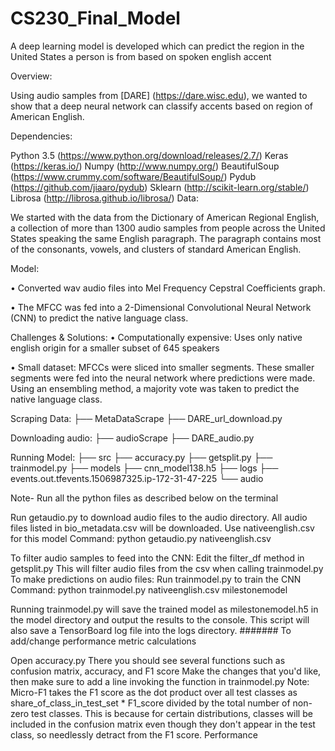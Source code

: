 # CS230_Final_Model

A deep learning model is developed which can predict the region in the United States a person is from based on spoken english accent

Overview:

Using audio samples from [DARE] (https://dare.wisc.edu), we wanted to show that a deep neural network can classify accents based on region of American English.

Dependencies:

Python 3.5 (https://www.python.org/download/releases/2.7/)
Keras (https://keras.io/)
Numpy (http://www.numpy.org/)
BeautifulSoup (https://www.crummy.com/software/BeautifulSoup/)
Pydub (https://github.com/jiaaro/pydub)
Sklearn (http://scikit-learn.org/stable/)
Librosa (http://librosa.github.io/librosa/)
Data:

We started with the data from the Dictionary of American Regional English, a collection of more than 1300 audio samples from people across the United States speaking the same English paragraph. The paragraph contains most of the consonants, vowels, and clusters of standard American English.

Model:

• Converted wav audio files into Mel Frequency Cepstral Coefficients graph.

• The MFCC was fed into a 2-Dimensional Convolutional Neural Network (CNN) to predict the native language class.

Challenges & Solutions:
• Computationally expensive: Uses only native english origin for a smaller subset of 645 speakers

• Small dataset: MFCCs were sliced into smaller segments. These smaller segments were fed into the neural network where predictions were made. Using an ensembling method, a majority vote was taken to predict the native language class.

Scraping Data:
├── MetaDataScrape
├── DARE_url_download.py

Downloading audio:
├── audioScrape
├── DARE_audio.py

Running Model:
├── src
├── accuracy.py ├── getsplit.py ├── trainmodel.py ├── models
├── cnn_model138.h5 ├── logs
├── events.out.tfevents.1506987325.ip-172-31-47-225 └── audio

Note- Run all the python files as described below on the terminal

Run getaudio.py to download audio files to the audio directory. All audio files listed in bio_metadata.csv will be downloaded. Use nativeenglish.csv for this model
Command: python getaudio.py nativeenglish.csv

To filter audio samples to feed into the CNN:
Edit the filter_df method in getsplit.py
This will filter audio files from the csv when calling trainmodel.py
To make predictions on audio files:
Run trainmodel.py to train the CNN
Command: python trainmodel.py nativeenglish.csv milestonemodel

Running trainmodel.py will save the trained model as milestonemodel.h5 in the model directory and output the results to the console.
This script will also save a TensorBoard log file into the logs directory.
####### To add/change performance metric calculations

Open accuracy.py
There you should see several functions such as confusion matrix, accuracy, and F1 score
Make the changes that you'd like, then make sure to add a line invoking the function in trainmodel.py
Note: Micro-F1 takes the F1 score as the dot product over all test classes as share_of_class_in_test_set * F1_score divided by the total number of non-zero test classes. This is because for certain distributions, classes will be included in the confusion matrix even though they don't appear in the test class, so needlessly detract from the F1 score.
Performance
